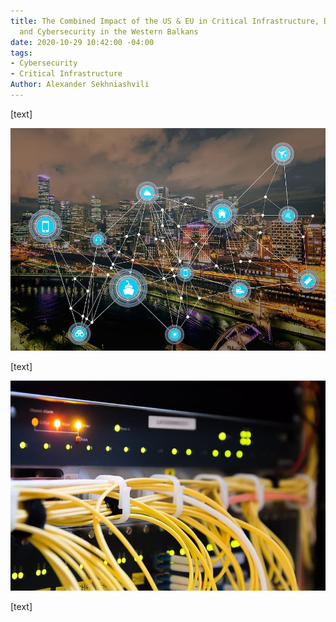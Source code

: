 ```yaml
---
title: The Combined Impact of the US & EU in Critical Infrastructure, Digitalization,
  and Cybersecurity in the Western Balkans
date: 2020-10-29 10:42:00 -04:00
tags:
- Cybersecurity
- Critical Infrastructure
Author: Alexander Sekhniashvili
---
```


[text]

![alex blog 1 image 1.jpg](/uploads/alex%20blog%201%20image%201.jpg)

[text]

![alex blog 1 image 2.jpg](/uploads/alex%20blog%201%20image%202.jpg)

[text]